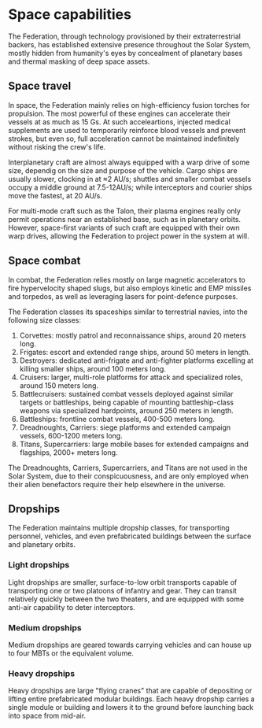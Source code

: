 # Space capabilities
The Federation, through technology provisioned by their extraterrestrial backers, has established extensive presence throughout the Solar System, mostly hidden from humanity's eyes by concealment of planetary bases and thermal masking of deep space assets.

## Space travel
In space, the Federation mainly relies on high-efficiency fusion torches for propulsion. The most powerful of these engines can accelerate their vessels at as much as 15 Gs. At such acceleartions, injected medical supplements are used to temporarily reinforce blood vessels and prevent strokes, but even so, full acceleration cannot be maintained indefinitely without risking the crew's life.

Interplanetary craft are almost always equipped with a warp drive of some size, dependig on the size and purpose of the vehicle. Cargo ships are usually slower, clocking in at ≈2 AU/s; shuttles and smaller combat vessels occupy a middle ground at 7.5-12AU/s; while interceptors and courier ships move the fastest, at 20 AU/s.

For multi-mode craft such as the Talon, their plasma engines really only permit operations near an established base, such as in planetary orbits. However, space-first variants of such craft are equipped with their own warp drives, allowing the Federation to project power in the system at will.

## Space combat
In combat, the Federation relies mostly on large magnetic accelerators to fire hypervelocity shaped slugs, but also employs kinetic and EMP missiles and torpedos, as well as leveraging lasers for point-defence purposes.

The Federation classes its spaceships similar to terrestrial navies, into the following size classes:
1. Corvettes: mostly patrol and reconnaissance ships, around 20 meters long.
2. Frigates: escort and extended range ships, around 50 meters in length.
3. Destroyers: dedicated anti-frigate and anti-fighter platforms excelling at killing smaller ships, around 100 meters long.
4. Cruisers: larger, multi-role platforms for attack and specialized roles, around 150 meters long.
5. Battlecruisers: sustained combat vessels deployed against similar targets or battleships, being capable of mounting battleship-class weapons via specialized hardpoints, around 250 meters in length.
6. Battleships: frontline combat vessels, 400-500 meters long.
7. Dreadnoughts, Carriers: siege platforms and extended campaign vessels, 600-1200 meters long.
8. Titans, Supercarriers: large mobile bases for extended campaigns and flagships, 2000+ meters long.

The Dreadnoughts, Carriers, Supercarriers, and Titans are not used in the Solar System, due to their conspicuousness, and are only employed when their alien benefactors require their help elsewhere in the universe.

## Dropships
The Federation maintains multiple dropship classes, for transporting personnel, vehicles, and even prefabricated buildings between the surface and planetary orbits.

### Light dropships
Light dropships are smaller, surface-to-low orbit transports capable of transporting one or two platoons of infantry and gear. They can transit relatively quickly between the two theaters, and are equipped with some anti-air capability to deter interceptors.

### Medium dropships
Medium dropships are geared towards carrying vehicles and can house up to four MBTs or the equivalent volume.

### Heavy dropships
Heavy dropships are large "flying cranes" that are capable of depositing or lifting entire prefabricated modular buildings. Each heavy dropship carries a single module or building and lowers it to the ground before launching back into space from mid-air.
